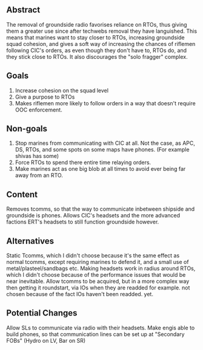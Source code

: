 <!-- It's not necessary to follow this format, as long as you provide a coherent and structured document -->

## Abstract
The removal of groundside radio favorises reliance on RTOs, thus giving them a greater use since after techwebs removal they have languished. This means that marines want to stay closer to RTOs, increasing groundside squad cohesion, and gives a soft way of increasing the chances of riflemen following CIC's orders, as even though they don't have to, RTOs do, and they stick close to RTOs. It also discourages the "solo fragger" complex.
<!-- An abstract is a short blurb, about a paragraph or two, succinctly describing your feature. This should mostly be "why", but can include "what". -->

## Goals
1. Increase cohesion on the squad level
2. Give a purpose to RTOs
3. Makes riflemen more likely to follow orders in a way that doesn't require OOC enforcement. 
<!-- This is a numbered list clearly detailing your goals for the feature. As per usual, this should be a mixture of both why and what. -->

## Non-goals
1. Stop marines from communicating with CIC at all. Not the case, as APC, DS, RTOs, and some spots on some maps have phones. (For example shivas has some)
2. Force RTOs to spend there entire time relaying orders.
3. Make marines act as one big blob at all times to avoid ever being far away from an RTO.
<!-- Just like goals, but the opposite! Every feature has boundaries it won't step over. These should be written as if they start with "We will not...". -->

## Content
Removes tcomms, so that the way to communicate inbetween shipside and groundside is phones.
Allows CIC's headsets and the more advanced factions ERT's headsets to still function groundside however. 
<!-- Now's where you get into clear detail about everything your feature does. **You should still be explaining 'why' things are that way, *as* you describe what.** Be as detailed as possible. -->

## Alternatives
Static Tcomms, which I didn't choose because it's the same effect as normal tcomms, except requiring marines to defend it, and a small use of metal/plasteel/sandbags etc.
Making headsets work in radius around RTOs, which I didn't choose because of the performance issues that would be near inevitable. 
Allow tcomms to be acquired, but in a more complex way then getting it roundstart, via IOs when they are readded for example. not chosen because of the fact IOs haven't been readded. yet. 
<!-- Provide potential alternatives to your feature, either ones that align with your design values, or ones that don't that you suspect will be suggested. If you are including the latter, make sure to explain why you didn't choose that. -->

## Potential Changes
Allow SLs to communicate via radio with their headsets.
Make engis able to build phones, so that communication lines can be set up at "Secondary FOBs" (Hydro on LV, Bar on SR)
<!-- Most of the time you're not going to get the best design first try. It helps to try your best to predict what *could* go wrong, and suggest alternatives that can be taken, without sacrificing your design. -->
